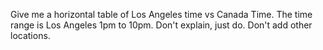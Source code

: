 Give me a horizontal table of Los Angeles time vs Canada Time. The time range is Los Angeles 1pm to 10pm. Don't explain, just do. Don't add other locations.
